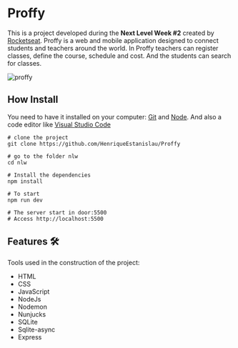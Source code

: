 # Proffy
This is a project developed during the **Next Level Week #2** created by [Rocketseat](https://rocketseat.com.br/). Proffy is a web and mobile application designed to connect students and teachers around the world. In Proffy teachers can register classes, define the course, schedule and cost. And the students can search for classes.

![proffy](https://user-images.githubusercontent.com/65318224/103383913-415b7600-4ad3-11eb-9cb0-3f7bb68e5b56.gif)

## How Install
You need to have it installed on your computer: [Git](https://git-scm.com/) and [Node](https://nodejs.org/en/).
And also a code editor like [Visual Studio Code](https://code.visualstudio.com/)
```
# clone the project
git clone https://github.com/HenriqueEstanislau/Proffy

# go to the folder nlw
cd nlw

# Install the dependencies
npm install

# To start
npm run dev

# The server start in door:5500
# Access http://localhost:5500 
```

## Features :hammer_and_wrench:
Tools used in the construction of the project:
- HTML
- CSS
- JavaScript
- NodeJs
- Nodemon
- Nunjucks
- SQLite
- Sqlite-async
- Express
